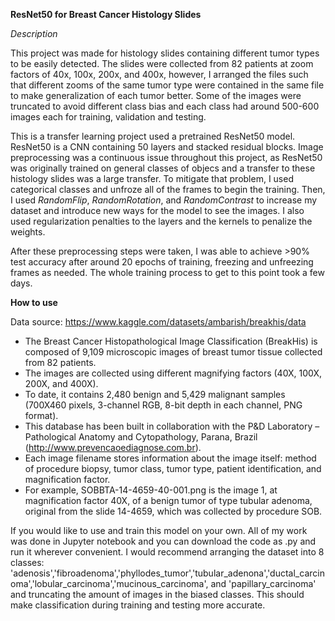 **ResNet50 for Breast Cancer Histology Slides**

*Description*

This project was made for histology slides containing different tumor types to be easily detected. The slides were collected from 82 patients at zoom factors of 40x, 100x, 200x, and 400x, however, I arranged the files such that different zooms
of the same tumor type were contained in the same file to make generalization of each tumor better. Some of the images were truncated to avoid different class bias and each class had around 500-600 images each for training, validation and testing.

This is a transfer learning project used a pretrained ResNet50 model. ResNet50 is a CNN containing 50 layers and stacked residual blocks. Image preprocessing was a continuous issue throughout this project, as ResNet50 was originally trained on general classes of objecs and a transfer to
these histology slides was a large transfer. 
To mitigate that problem, I used categorical classes and unfroze all of the frames to begin the training. Then, I used *RandomFlip*, *RandomRotation*, and *RandomContrast* to increase my dataset and introduce new ways for the model to see the images.
I also used regularization penalties to the layers and the kernels to penalize the weights.

After these preprocessing steps were taken, I was able to achieve >90% test accuracy after around 20 epochs of training, freezing and unfreezing frames as needed. The whole training process to get to this point took a few days.


**How to use**

Data source: https://www.kaggle.com/datasets/ambarish/breakhis/data

* The Breast Cancer Histopathological Image Classification (BreakHis) is composed of 9,109 microscopic images of breast tumor tissue collected from 82 patients.
* The images are collected using different magnifying factors (40X, 100X, 200X, and 400X).
* To date, it contains 2,480 benign and 5,429 malignant samples (700X460 pixels, 3-channel RGB, 8-bit depth in each channel, PNG format).
* This database has been built in collaboration with the P&D Laboratory – Pathological Anatomy and Cytopathology, Parana, Brazil (http://www.prevencaoediagnose.com.br).
* Each image filename stores information about the image itself: method of procedure biopsy, tumor class, tumor type, patient identification, and magnification factor.
* For example, SOBBTA-14-4659-40-001.png is the image 1, at magnification factor 40X, of a benign tumor of type tubular adenoma, original from the slide 14-4659, which was collected by procedure SOB.

If you would like to use and train this model on your own. All of my work was done in Jupyter notebook and you can download the code as .py and run it wherever convenient. I would recommend arranging the dataset into 8 classes: 
'adenosis','fibroadenoma','phyllodes_tumor','tubular_adenona','ductal_carcinoma','lobular_carcinoma','mucinous_carcinoma', and 'papillary_carcinoma' and truncating the amount of images in the biased classes. This should make classification during training
and testing more accurate.
